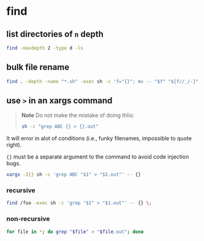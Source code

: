 # find

## list directories of `n` depth

```bash
find -maxdepth 2 -type d -ls
```
 
## bulk file rename
  
```bash
find . -depth -name "*.sh" -exec sh -c 'f="{}"; mv -- "$f" "${f//_/-}"' \;
```

## use `>` in an xargs command

> **Note**
> Do not make the mistake of doing thIis:
>
> ```bash
> sh -c "grep ABC {} > {}.out"
> ```

It will error in alot of conditions (i.e., funky filenames, impossible to quote right). 

`{}` must be a separate argument to the command to avoid code injection bugs.

```bash
xargs -I{} sh -c 'grep ABC "$1" > "$1.out"' -- {}
```

### recursive

```bash
find /foo -exec sh -c 'grep "$1" > "$1.out"' -- {} \;
```

### non-recursive

```bash
for file in *; do grep "$file" > "$file.out"; done
```
